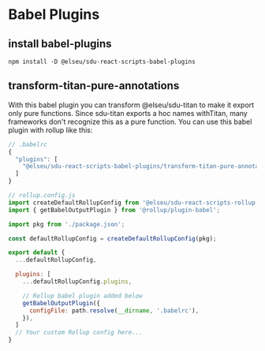 # Babel Plugins

## install babel-plugins

`npm install -D @elseu/sdu-react-scripts-babel-plugins`

## transform-titan-pure-annotations
With this babel plugin you can transform @elseu/sdu-titan to make it export only pure functions.
Since sdu-titan exports a hoc names withTitan, many frameworks don't recognize this as a pure function. 
You can use this babel plugin with rollup like this:

```js
// .babelrc
{
  "plugins": [
    "@elseu/sdu-react-scripts-babel-plugins/transform-titan-pure-annotations"
  ]
}
```
```js
// rollup.config.js
import createDefaultRollupConfig from '@elseu/sdu-react-scripts-rollup'
import { getBabelOutputPlugin } from '@rollup/plugin-babel';

import pkg from './package.json';

const defaultRollupConfig = createDefaultRollupConfig(pkg);

export default {
  ...defaultRollupConfig,

  plugins: [
    ...defaultRollupConfig.plugins,

    // Rollup babel plugin added below
    getBabelOutputPlugin({
      configFile: path.resolve(__dirname, '.babelrc'),
    }),
  ]
  // Your custom Rollup config here...
}
```
